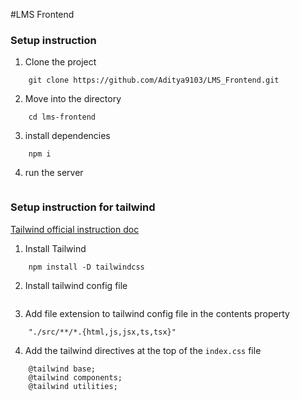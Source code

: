 #LMS Frontend

### Setup instruction

1. Clone the project 

```
    git clone https://github.com/Aditya9103/LMS_Frontend.git
```

2. Move into the directory
```
    cd lms-frontend
```

3. install dependencies

```
    npm i
```

4. run the server

```   npm run dev
```
### Setup instruction for tailwind

[Tailwind official instruction doc](https://tailwindcss.com/docs/installation)

1. Install Tailwind

```
    npm install -D tailwindcss
```

2. Install tailwind config file
```    npx tailwindcss init
```
3. Add file extension to tailwind config file in the contents property 
```
    "./src/**/*.{html,js,jsx,ts,tsx}"
```

4. Add the tailwind directives at the top of the `index.css` file

```
    @tailwind base;
    @tailwind components;
    @tailwind utilities;
```